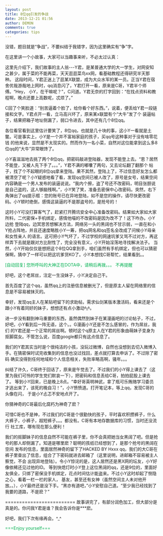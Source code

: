 ```yaml
---
layout: post
title: 8位qq引发的争战
date: 2013-12-21 01:56
author: DEMON
comments: true
categories: tips
---
```

没错，题目就是“争战”，不要纠结于我错字，因为这里确实有“争”字。

在这里讲一个小故事，大家可以当趣事来听，不必太过认真：

这里先介绍下，我们故事的主人翁---Y君，是某普通大学的大一学生，对网安知之甚少，属于菜的不能再菜，天天逛逛菜鸟xx网，看基础教程还得研究半天那种。
这段时间，Y君正迷上了逛某X联盟，成为大众水军的某一员。正当Y君在宿舍优哉游哉地上网时，qq消息闪了，Y君打开一看，原来是C哥，Y君半个师傅。“Hey，
小Y，在干嘛呢？”，C问道。Y君无奈的打字回到：“在找点资料和教程啊，晚点还要上高数呢，忒烦了。”

C回了个笑脸道：“别苦逼着个脸了，给你看个好东西。”，说着，便丢给Y君一段链接和文字。Y君点开一看，立马高兴坏了，原来某x联盟有个“大牛”发了个
装逼帖子，结果把箱子地址侧漏了，弱口令进去，其中还有几个8位qq。

各位看官看到这里估计要笑了，8位qq，也就是几十块的事，这小Y一看就是土鳖。可是事实上，小Y是一个并不富裕家庭的孩子，买qq号这种事对于没有啥零花钱
的他来说，显然是不太现实的。然而作为一名小菜，自然对这位能拿到这么多8位qq的“大牛”异常眼馋了。

小Y喜滋滋地去挑了两个8位qq，把密码敲进登陆器，发现不能登上去。“恩？居然不能登，又被人先下手了。。。”，Y君不满的嘟囔了两句，又去论坛翻了翻那个
帖子，找了个不起眼的8位qq拿来登陆。果不其然，登陆上了，不过信息好友怎么都被清空了呢？小Y疑惑地看了看，发现qq空间已被人改了，原号是女号，结果空间
内容确是一个男人发布的装逼说说。“我内个擦，盗了号还不改密码，明目张胆说是自己盗的，这人够脑残啊。”，小Y笑了笑，准备去密保中心改密码。突然，右下
角弹出了qq提示框：您的账号已在异地登陆，如不是您的操作，请尽快更改密码。小Y顿时绝倒，感情这装逼的不是那盗号的，是抢号的！

这时小Y可没打算客气了，赶紧打开腾讯安全中心准备改密码。结果如大家如大家所料，二代密保+手机绑定，感情他喵的不改密码是因为改不了！这下咋办。小Y边抢
登陆qq，边冥思苦想解决方法，网络另一头的黑阔也不甘示弱，一直在和小Y抢占阵地，并且还速度略胜小Y一筹，把qq网名和qq签名全改成了问候小Y母亲和女性亲人
的语言。这可把小Y气坏了，不过学校的网速坑爹又骂不过对方，再这样弄下去就是跟对方比耐性了，完全没有意义，小Y开始淫荡地寻找解决法子。
当然，小Y开始仅仅是想把这个8位QQ拿到手，咱们虽然有手机绑定，但也可以猜密保啊，猜中了一样可以把这坑爹货KO了。小Y本想找C哥帮忙，结果看到。。

<span style="color: #00B050;">[自动回复] 您所呼叫的大神正在DOTA中，请稍后再拨。。。</span>
<span style="color: #00B050;"> 不再提醒</span>

好吧，这个老屌丝，注定一生没妹子，小Y决定自己干。

首先百度了这个qq，虽然qq上的注册信息被删光了，但是原主人留在网络里的信息是不容易被抹灭的。

幸好，发现qq主人在某贴吧留下的求助帖，需求仙剑某版本激活码，看来还是个跟小Y有着同好的妹子，想想还有点小激动~~^_^~~。

进一步没有翻到神马重要的东西，虽然偶然到妹子在某漫画吧的讨论帖子，不过，好吧，小Y看到后一阵无语，这个。。G漫画小Y还是不怎么感冒的，作为屌丝，我们
的Y君还是一个正常的屌丝啊。顿时这个q原主人在Y君的形象由萌妹子变身为抠脚腐女。不管怎么说，百度google都只有这点信息了。

我们的Y君其实当时是个很纯洁的小孩，没玩过微博，自然也没想到去切入微博入手。在猜密保时试完收集到的信息也没过找回，差点就打算去申诉了。不过除了密码
确实没得到任何地域和个人信息相关，失败率略高啊，骚年。。。

纠结了许久，C哥终于回话了，原来是午觉去了。不过我们的小Y得上课去了（这里为我们可怜的学生党们默哀一下），把密码和信息丢给C哥，拍拍屁股上课去了。
等到小Y回来，已是晚上8点。“幸好哥英明神武，拿了瓶可乐贿赂学习委员才逃出来了，该死的晚自习！”，小Y愤愤道。打开笔记本，等上qq，发现C哥的头像在闪，
于是小Y忐忑不安地点开了。

你猜神奇的C哥最后化腐朽为神奇了麽？

可惜C哥也不是神，不过我们的C哥是个很勤快的孩子，平时喜欢积攒裤子，什么大裤子，小裤子，超短裤子。。。都没有。C哥有本地存数据库的习惯，当时还没流行
社工库，哪有现在那么便利！

我们的抠脚妹子的信息自然不可能在裤子里，你不会真把她当女黑阔了吧。但是抢号的那人却侧漏了。知道是哪里麽？聪明的孩纸已经想到了，是那个抢号的黑阔在空间
发布的信息，里面居然神奇的留下了HACKED BY Hxxx qq，我们的大C哥在裤子里查出了信息，组合了下密码就进去邮箱了（这里说明，进邮箱不容易被主人察觉，不会
出现异地登陆）。令小Y惊诧的是，这人居然还是黑X网的坛友，小Y好像依稀还见过他的ID。
等到快熄灯时小Y登上这位黑阔的qq，还是9位的，里面好友俱全，只绑了密保没手机绑定，花点时间估计能盗来。不过小Y这时却起了恻隐之心，看着一栏一栏的家人，
基友，甚至还有女神（虽然空间主人未对他开放。。），小Y最终还是没下手。“黑亦有道吧，”小Y安慰自己道。“至少我已经找到了我要的道路，不是麽？”

=========================
故事讲完了，有部分润色加工，但大部分是真是的。你问我Y君是谁？我会告诉你是***麽。

好吧，我们下次有缘再会。^_^

<span style="color: #00B050;">===Enjoy yourself===</span>
